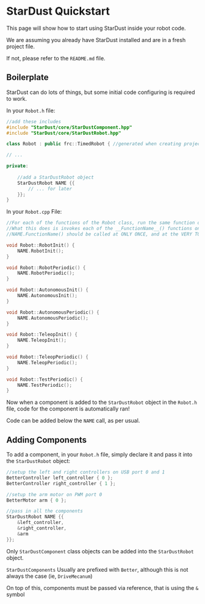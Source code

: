 # StarDust Quickstart

This page will show how to start using StarDust inside your robot code.

We are assuming you already have StarDust installed and are in a fresh project file.

If not, please refer to the `README.md` file.

## Boilerplate

StarDust can do lots of things, but some initial code configuring is required to work.

In your `Robot.h` file:

```c++
//add these includes
#include "StarDust/core/StarDustComponent.hpp"
#include "StarDust/core/StarDustRobot.hpp"

class Robot : public frc::TimedRobot { //generated when creating project

// ...

private:
    
    //add a StarDustRobot object
    StarDustRobot NAME {{
        // ... for later
    }};
}
```

In your `Robot.cpp` File:

```c++
//For each of the functions of the Robot class, run the same function on the NAME class at the TOP of the function
//What this does is invokes each of the __FunctionName__() functions on each of the component passed into the StarDustRobot
//NAME.FunctionName() should be called at ONLY ONCE, and at the VERY TOP of the function

void Robot::RobotInit() {
    NAME.RobotInit();
}

void Robot::RobotPeriodic() {
    NAME.RobotPeriodic();
}

void Robot::AutonomousInit() {
    NAME.AutonomousInit();
}

void Robot::AutonomousPeriodic() {
    NAME.AutonomousPeriodic();
}

void Robot::TeleopInit() {
    NAME.TeleopInit();
}

void Robot::TeleopPeriodic() {
    NAME.TeleopPeriodic();
}

void Robot::TestPeriodic() {
    NAME.TestPeriodic();
}
```

Now when a component is added to the `StarDustRobot` object in the `Robot.h` file, code for the component is automatically ran!

Code can be added below the `NAME` call, as per usual.

## Adding Components

To add a component, in your `Robot.h` file, simply declare it and pass it into the `StarDustRobot` object:

```cpp
//setup the left and right controllers on USB port 0 and 1
BetterController left_controller { 0 };
BetterController right_controller { 1 };

//setup the arm motor on PWM port 0
BetterMotor arm { 0 };

//pass in all the components 
StarDustRobot NAME {{
    &left_controller,
    &right_controller,
    &arm
}};
```

Only `StarDustComponent` class objects can be added into the `StarDustRobot` object.

`StarDustComponents` Usually are prefixed with `Better`, although this is not always the case (ie, `DriveMecanum`)

On top of this, components must be passed via reference, that is using the `&` symbol
